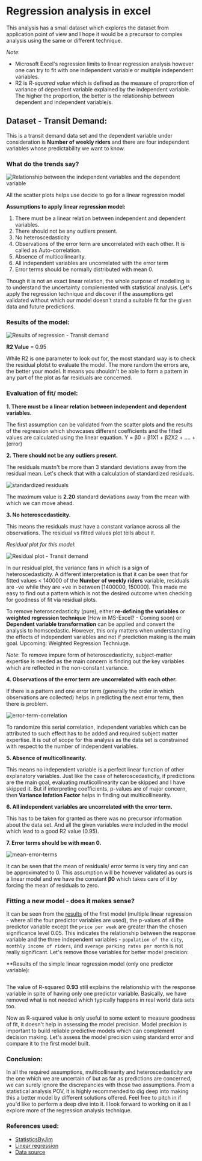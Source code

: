 # Regression analysis in excel
This analysis has a small dataset which explores the dataset from application point of view and I hope it would be a precursor to complex analysis using the same or different technique. 

*Note*:
* Microsoft Excel's regression limits to linear regression analysis however one can try to fit with one independent variable or multiple independent variables.
* R2 is *R-squared value* which is defined as the measure of proprortion of variance of dependent variable explained by the independent variable. The higher the proportion, the better is the relationship between dependent and independent variable/s.

## Dataset - Transit Demand:
This is a transit demand data set and the dependent variable under consideration is **Number of weekly riders** and there are four independent variables whose predictability we want to know.

### What do the trends say?

![Relationship between the independent variables and the dependent variable](images/separate-trends-of-four-plots.PNG)

All the scatter plots helps use decide to go for a linear regression model

**Assumptions to apply linear regression model:**
1. There must be a linear relation between independent and dependent variables. 
2. There should not be any outliers present. 
3. No heteroscedasticity 
4. Observations of the error term are uncorrelated with each other. It is called as Auto-correlation.
5. Absence of multicollinearity.
6. All independent variables are uncorrelated with the error term
7. Error terms should be normally distributed with mean 0. 

Though it is not an exact linear relation, the whole purpose of modelling is to understand the uncertainty complemented with statistical analysis. Let's apply the regression technique and discover if the assumptions get validated without which our model doesn't stand a suitable fit for the given data and future predictions.

### Results of the model:

![Results of regression - Transit demand](https://github.com/akshayreddykotha/regression-analysis-in-excel/blob/master/images/regression-ouput.PNG)

**R2 Value** = 0.95

While R2 is one parameter to look out for, the most standard way is to check the residual plotst to evaluate the model. The more random the errors are, the better your model. It means you shouldn't be able to form a pattern in any part of the plot as far residuals are concerned.

### Evaluation of fit/ model:
**1. There must be a linear relation between independent and dependent variables.**

The first assumption can be validated from the scatter plots and the results of the regression which showcases different coefficients and the fitted values are calculated using the linear equation. Y = β0 + β1X1 + β2X2 + .... + (error)

**2. There should not be any outliers present.**

The residuals mustn't be more than 3 standard deviations away from the residual mean. Let's check that with a calculation of standardized residuals.

![standardized residuals](https://github.com/akshayreddykotha/regression-analysis-in-excel/blob/master/images/standardized-residuals.PNG)

The maximum value is **2.20** standard deviations away from the mean with which we can move ahead.

**3. No heteroscedasticity.**

This means the residuals must have a constant variance across all the observations. The residual vs fitted values plot tells about it.

*Residual plot for this model*:

![Residual plot - Transit demand](images/residual-output-transit-demand.PNG)

In our residual plot, the variance fans in which is a sign of heteroscedasticity. A different interpretation is that it can be seen that for fitted values < 140000 of the **Number of weekly riders** variable, residuals are -ve while they are +ve in between [1400000, 150000]. This made me easy to find out a pattern which is not the desired outcome when checking for goodness of fit via residual plots.

To remove heteroscedasticity (pure), either **re-defining the variables** or **weighted regression technique** (How in MS-Excel? - Coming soon) or **Dependent variable transformation** can be applied and convert the analysis to homscedastic. However, this only matters when understanding the effects of independent variables and not if prediction making is the main goal. Upcoming: Weighted Regression Techniuqe.

*Note*: To remove impure form of heteroscedasticity, subject-matter expertise is needed as the main concern is finding out the key variables which are reflected in the non-constant variance.

**4. Observations of the error term are uncorrelated with each other.**

If there is a pattern and one error term (generally the order in which observations are collected) helps in predicting the next error term, then there is problem.

![error-term-correlation](https://github.com/akshayreddykotha/regression-analysis-in-excel/blob/master/images/residual-vs-observation-order.PNG)

To randomize this serial correlation, independent variables which can be attributed to such effect has to be added and required subject matter expertise. It is out of scope for this analysis as the data set is constrained with respect to the number of independent variables.

**5. Absence of multicollinearity.**

This means no independent variable is a perfect linear function of other explanatory variables. Just like the case of heteroscedasticity, if predictions are the main goal, evaluating mutlicollinearity can be skipped and I have skipped it. But if interpreting coefficients, p-values are of major concern, then **Variance Infation Factor** helps in finding out multicollinearity.

**6. All independent variables are uncorrelated with the error term.**

This has to be taken for granted as there was no precursor information about the data set. And all the given variables were included in the model which lead to a good R2 value (0.95).

**7. Error terms should be with mean 0.** 

![mean-error-terms](https://github.com/akshayreddykotha/regression-analysis-in-excel/blob/master/images/average-error-terms.PNG)

It can be seen that the mean of residuals/ error terms is very tiny and can be approximated to 0. This assumption will be however validated as ours is a linear model and we have the constant **β0** which takes care of it by forcing the mean of residuals to zero.

### Fitting a new model - does it makes sense?

It can be seen from the [results](https://github.com/akshayreddykotha/regression-analysis-in-excel#results-of-the-model) of the first model (multiple linear regression - where all the four predictor variables are used), the p-values of all the predictor variable except the `price per week` are greater than the chosen significance level 0.05. This indicates the relationship between the response variable and the three independent variables - `population of the city`, `monthly income of riders`, and `average parking rates per month` is not really significant. Let's remove those variables for better model precision:

**Results of the simple linear regression model (only one predictor variable):

![]()

The value of R-squared **0.93** still explains the relationship with the response variable in spite of having only one predictor variable. Basically, we have removed what is not needed which typically happens in real world data sets too.

Now as R-squared value is only useful to some extent to measure goodness of fit, it doesn't help in assessing the model precision. Model precision is important to build reliable predictive models which can complement decision making. Let's assess the model precision using standard error and compare it to the first model built.

### Conclusion:

In all the required assumptions, multicollinearity and heteroscedasticity are the one which we are uncertain of but as far as predictions are concerned, we can surely ignore the discrepancies with those two assumptions. From a statistical analysis POV, it is highly recommended to dig deep into making this a better model by different solutions offered. Feel free to pitch in if you'd like to perform a deep dive into it. I look forward to working on it as I explore more of the regression analysis technique.

### References used:
* [StatisticsByJim](http://statisticsbyjim.com)
* [Linear regression](http://blog.excelmasterseries.com/2014/05/linear-regressions-required-assumptions.html)
* [Data source](https://journalistsresource.org/wp-content/uploads/2014/11/Sample-data-sets-for-linear-regression1.xlsx)
